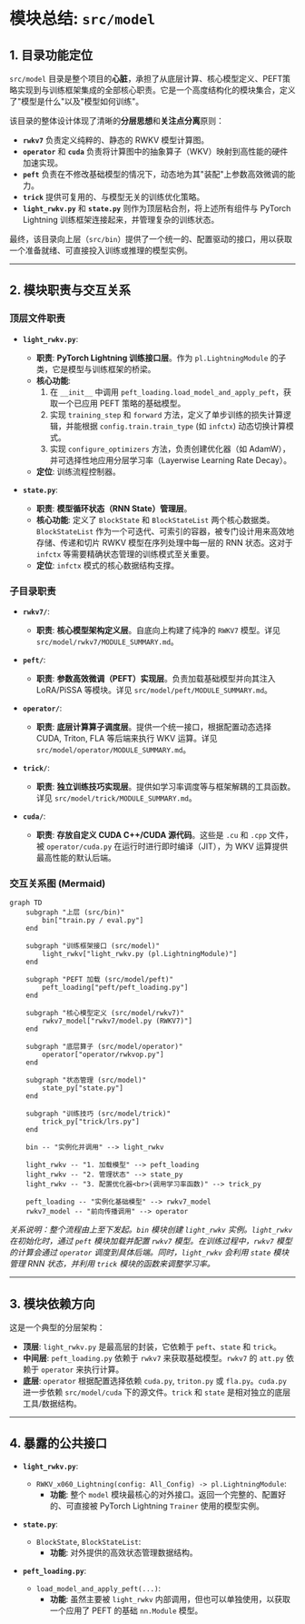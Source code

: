 # 模块总结: `src/model`

## 1. 目录功能定位

`src/model` 目录是整个项目的**心脏**，承担了从底层计算、核心模型定义、PEFT策略实现到与训练框架集成的全部核心职责。它是一个高度结构化的模块集合，定义了"模型是什么"以及"模型如何训练"。

该目录的整体设计体现了清晰的**分层思想**和**关注点分离**原则：
- **`rwkv7`** 负责定义纯粹的、静态的 RWKV 模型计算图。
- **`operator`** 和 **`cuda`** 负责将计算图中的抽象算子（WKV）映射到高性能的硬件加速实现。
- **`peft`** 负责在不修改基础模型的情况下，动态地为其"装配"上参数高效微调的能力。
- **`trick`** 提供可复用的、与模型无关的训练优化策略。
- **`light_rwkv.py`** 和 **`state.py`** 则作为顶层粘合剂，将上述所有组件与 PyTorch Lightning 训练框架连接起来，并管理复杂的训练状态。

最终，该目录向上层（`src/bin`）提供了一个统一的、配置驱动的接口，用以获取一个准备就绪、可直接投入训练或推理的模型实例。

---

## 2. 模块职责与交互关系

### 顶层文件职责

- **`light_rwkv.py`**:
  - **职责**: **PyTorch Lightning 训练接口层**。作为 `pl.LightningModule` 的子类，它是模型与训练框架的桥梁。
  - **核心功能**:
    1.  在 `__init__` 中调用 `peft_loading.load_model_and_apply_peft`，获取一个已应用 PEFT 策略的基础模型。
    2.  实现 `training_step` 和 `forward` 方法，定义了单步训练的损失计算逻辑，并能根据 `config.train.train_type` (如 `infctx`) 动态切换计算模式。
    3.  实现 `configure_optimizers` 方法，负责创建优化器（如 AdamW），并可选择性地应用分层学习率（Layerwise Learning Rate Decay）。
  - **定位**: 训练流程控制器。

- **`state.py`**:
  - **职责**: **模型循环状态（RNN State）管理层**。
  - **核心功能**: 定义了 `BlockState` 和 `BlockStateList` 两个核心数据类。`BlockStateList` 作为一个可迭代、可索引的容器，被专门设计用来高效地存储、传递和切片 RWKV 模型在序列处理中每一层的 RNN 状态。这对于 `infctx` 等需要精确状态管理的训练模式至关重要。
  - **定位**: `infctx` 模式的核心数据结构支撑。

### 子目录职责

- **`rwkv7/`**:
  - **职责**: **核心模型架构定义层**。自底向上构建了纯净的 `RWKV7` 模型。详见 `src/model/rwkv7/MODULE_SUMMARY.md`。

- **`peft/`**:
  - **职责**: **参数高效微调（PEFT）实现层**。负责加载基础模型并向其注入 LoRA/PiSSA 等模块。详见 `src/model/peft/MODULE_SUMMARY.md`。

- **`operator/`**:
  - **职责**: **底层计算算子调度层**。提供一个统一接口，根据配置动态选择 CUDA, Triton, FLA 等后端来执行 WKV 运算。详见 `src/model/operator/MODULE_SUMMARY.md`。

- **`trick/`**:
  - **职责**: **独立训练技巧实现层**。提供如学习率调度等与框架解耦的工具函数。详见 `src/model/trick/MODULE_SUMMARY.md`。

- **`cuda/`**:
  - **职责**: **存放自定义 CUDA C++/CUDA 源代码**。这些是 `.cu` 和 `.cpp` 文件，被 `operator/cuda.py` 在运行时进行即时编译（JIT），为 WKV 运算提供最高性能的默认后端。

### 交互关系图 (Mermaid)

```mermaid
graph TD
    subgraph "上层 (src/bin)"
        bin["train.py / eval.py"]
    end
    
    subgraph "训练框架接口 (src/model)"
        light_rwkv["light_rwkv.py (pl.LightningModule)"]
    end
    
    subgraph "PEFT 加载 (src/model/peft)"
        peft_loading["peft/peft_loading.py"]
    end

    subgraph "核心模型定义 (src/model/rwkv7)"
        rwkv7_model["rwkv7/model.py (RWKV7)"]
    end

    subgraph "底层算子 (src/model/operator)"
        operator["operator/rwkvop.py"]
    end
    
    subgraph "状态管理 (src/model)"
        state_py["state.py"]
    end

    subgraph "训练技巧 (src/model/trick)"
        trick_py["trick/lrs.py"]
    end

    bin -- "实例化并调用" --> light_rwkv
    
    light_rwkv -- "1. 加载模型" --> peft_loading
    light_rwkv -- "2. 管理状态" --> state_py
    light_rwkv -- "3. 配置优化器<br>(调用学习率函数)" --> trick_py

    peft_loading -- "实例化基础模型" --> rwkv7_model
    rwkv7_model -- "前向传播调用" --> operator
```
*关系说明：整个流程由上至下发起。`bin` 模块创建 `light_rwkv` 实例。`light_rwkv` 在初始化时，通过 `peft` 模块加载并配置 `rwkv7` 模型。在训练过程中，`rwkv7` 模型的计算会通过 `operator` 调度到具体后端。同时，`light_rwkv` 会利用 `state` 模块管理 RNN 状态，并利用 `trick` 模块的函数来调整学习率。*

---

## 3. 模块依赖方向

这是一个典型的分层架构：
- **顶层**: `light_rwkv.py` 是最高层的封装，它依赖于 `peft`、`state` 和 `trick`。
- **中间层**: `peft_loading.py` 依赖于 `rwkv7` 来获取基础模型。`rwkv7` 的 `att.py` 依赖于 `operator` 来执行计算。
- **底层**: `operator` 根据配置选择依赖 `cuda.py`, `triton.py` 或 `fla.py`。`cuda.py` 进一步依赖 `src/model/cuda` 下的源文件。`trick` 和 `state` 是相对独立的底层工具/数据结构。

---

## 4. 暴露的公共接口

- **`light_rwkv.py`**:
  - `RWKV_x060_Lightning(config: All_Config) -> pl.LightningModule`:
    - **功能**: 整个 `model` 模块最核心的对外接口。返回一个完整的、配置好的、可直接被 PyTorch Lightning `Trainer` 使用的模型实例。

- **`state.py`**:
  - `BlockState`, `BlockStateList`:
    - **功能**: 对外提供的高效状态管理数据结构。

- **`peft_loading.py`**:
  - `load_model_and_apply_peft(...)`:
    - **功能**: 虽然主要被 `light_rwkv` 内部调用，但也可以单独使用，以获取一个应用了 PEFT 的基础 `nn.Module` 模型。 